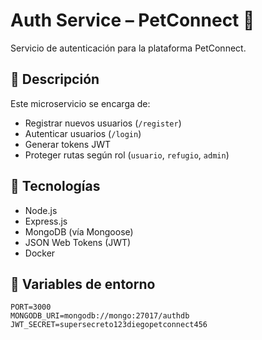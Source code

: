 # Auth Service – PetConnect 🐾

Servicio de autenticación para la plataforma PetConnect.

## 📌 Descripción

Este microservicio se encarga de:
- Registrar nuevos usuarios (`/register`)
- Autenticar usuarios (`/login`)
- Generar tokens JWT
- Proteger rutas según rol (`usuario`, `refugio`, `admin`)

## 🚀 Tecnologías

- Node.js
- Express.js
- MongoDB (vía Mongoose)
- JSON Web Tokens (JWT)
- Docker

## 🔐 Variables de entorno

```env
PORT=3000
MONGODB_URI=mongodb://mongo:27017/authdb
JWT_SECRET=supersecreto123diegopetconnect456

